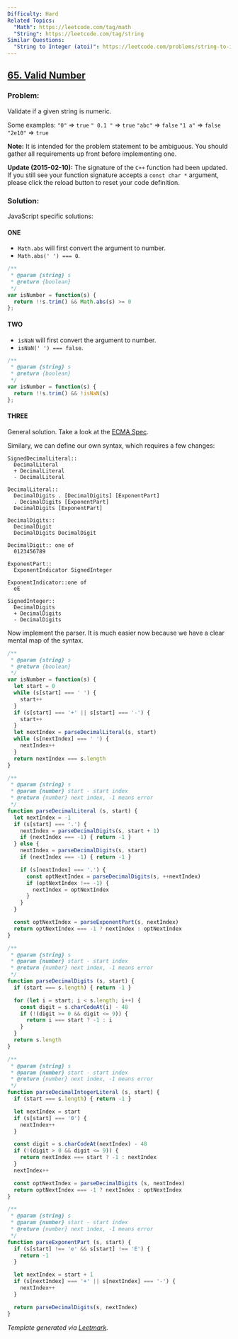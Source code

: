 ```yaml
---
Difficulty: Hard
Related Topics:
  "Math": https://leetcode.com/tag/math
  "String": https://leetcode.com/tag/string
Similar Questions:
  "String to Integer (atoi)": https://leetcode.com/problems/string-to-integer-atoi
---
```


## [65. Valid Number](https://leetcode.com/problems/valid-number/description/)

### Problem:

Validate if a given string is numeric.

Some examples:
`"0"` => `true`
`" 0.1 "` => `true`
`"abc"` => `false`
`"1 a"` => `false`
`"2e10"` => `true`

**Note:** It is intended for the problem statement to be ambiguous. You should gather all requirements up front before implementing one.

**Update (2015-02-10):**
The signature of the `C++` function had been updated. If you still see your function signature accepts a `const char *` argument, please click the reload button to reset your code definition.

### Solution:

JavaScript specific solutions:

#### ONE

- `Math.abs` will first convert the argument to number.
- `Math.abs(' ') === 0`.

```javascript
/**
 * @param {string} s
 * @return {boolean}
 */
var isNumber = function(s) {
  return !!s.trim() && Math.abs(s) >= 0
};
```

#### TWO

- `isNaN` will first convert the argument to number.
- `isNaN(' ') === false`.

```javascript
/**
 * @param {string} s
 * @return {boolean}
 */
var isNumber = function(s) {
  return !!s.trim() && !isNaN(s)
};
```

#### THREE

General solution. Take a look at the [ECMA Spec](https://www.ecma-international.org/ecma-262/8.0/#sec-literals-numeric-literals).

Similary, we can define our own syntax, which requires a few changes:

```
SignedDecimalLiteral::
  DecimalLiteral
  + DecimalLiteral
  - DecimalLiteral

DecimalLiteral::
  DecimalDigits . [DecimalDigits] [ExponentPart]
  . DecimalDigits [ExponentPart]
  DecimalDigits [ExponentPart]

DecimalDigits::
  DecimalDigit
  DecimalDigits DecimalDigit

DecimalDigit:: one of
  0123456789

ExponentPart::
  ExponentIndicator SignedInteger

ExponentIndicator::one of
  eE

SignedInteger::
  DecimalDigits
  + DecimalDigits
  - DecimalDigits
```

Now implement the parser. It is much easier now because we have a clear mental map of the syntax.

```javascript
/**
 * @param {string} s
 * @return {boolean}
 */
var isNumber = function(s) {
  let start = 0
  while (s[start] === ' ') {
    start++
  }
  if (s[start] === '+' || s[start] === '-') {
    start++
  }
  let nextIndex = parseDecimalLiteral(s, start)
  while (s[nextIndex] === ' ') {
    nextIndex++
  }
  return nextIndex === s.length
}

/**
 * @param {string} s
 * @param {number} start - start index
 * @return {number} next index, -1 means error
 */
function parseDecimalLiteral (s, start) {
  let nextIndex = -1
  if (s[start] === '.') {
    nextIndex = parseDecimalDigits(s, start + 1)
    if (nextIndex === -1) { return -1 }
  } else {
    nextIndex = parseDecimalDigits(s, start)
    if (nextIndex === -1) { return -1 }

    if (s[nextIndex] === '.') {
      const optNextIndex = parseDecimalDigits(s, ++nextIndex)
      if (optNextIndex !== -1) {
        nextIndex = optNextIndex
      }
    }
  }

  const optNextIndex = parseExponentPart(s, nextIndex)
  return optNextIndex === -1 ? nextIndex : optNextIndex
}

/**
 * @param {string} s
 * @param {number} start - start index
 * @return {number} next index, -1 means error
 */
function parseDecimalDigits (s, start) {
  if (start === s.length) { return -1 }

  for (let i = start; i < s.length; i++) {
    const digit = s.charCodeAt(i) - 48
    if (!(digit >= 0 && digit <= 9)) {
      return i === start ? -1 : i
    }
  }
  return s.length
}

/**
 * @param {string} s
 * @param {number} start - start index
 * @return {number} next index, -1 means error
 */
function parseDecimalIntegerLiteral (s, start) {
  if (start === s.length) { return -1 }

  let nextIndex = start
  if (s[start] === '0') {
    nextIndex++
  }

  const digit = s.charCodeAt(nextIndex) - 48
  if (!(digit > 0 && digit <= 9)) {
    return nextIndex === start ? -1 : nextIndex
  }
  nextIndex++

  const optNextIndex = parseDecimalDigits (s, nextIndex)
  return optNextIndex === -1 ? nextIndex : optNextIndex
}

/**
 * @param {string} s
 * @param {number} start - start index
 * @return {number} next index, -1 means error
 */
function parseExponentPart (s, start) {
  if (s[start] !== 'e' && s[start] !== 'E') {
    return -1
  }

  let nextIndex = start + 1
  if (s[nextIndex] === '+' || s[nextIndex] === '-') {
    nextIndex++
  }

  return parseDecimalDigits(s, nextIndex)
}
```

*Template generated via [Leetmark](https://github.com/crimx/crx-leetmark).*

